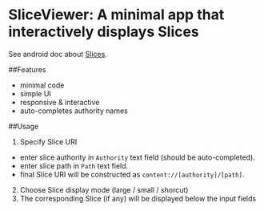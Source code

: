 # SliceViewer: A minimal app that interactively displays Slices

See android doc about [Slices](https://developer.android.com/guide/slices).

##Features

* minimal code
* simple UI
* responsive & interactive
* auto-completes authority names


##Usage

1. Specify Slice URI
  * enter slice authority in `Authority` text field (should be auto-completed).
  * enter slice path in `Path` text field.
  * final Slice URI will be constructed as `content://[authority]/[path]`.
2. Choose Slice display mode (large / small / shorcut)
3. The corresponding Slice (if any) will be displayed below the input fields
